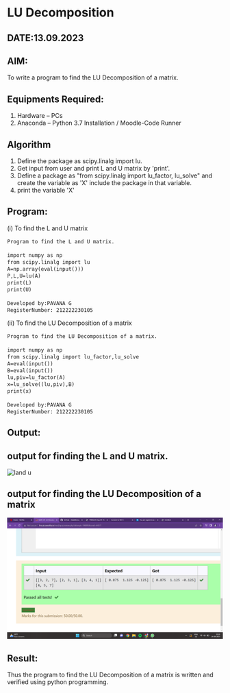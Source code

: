 # LU Decomposition 
## DATE:13.09.2023
## AIM:
To write a program to find the LU Decomposition of a matrix.
## Equipments Required:
1. Hardware – PCs
2. Anaconda – Python 3.7 Installation / Moodle-Code Runner
## Algorithm
1. Define the package as scipy.linalg import lu.
2. Get input from user and print L and U matrix by 'print'.
3. Define a package as "from scipy.linalg import lu_factor, lu_solve" and create the variable as 'X' include the package in that variable.
4. print the variable 'X'
## Program:
(i) To find the L and U matrix
```
Program to find the L and U matrix.

import numpy as np
from scipy.linalg import lu
A=np.array(eval(input()))
P,L,U=lu(A)
print(L)
print(U)

Developed by:PAVANA G 
RegisterNumber: 212222230105

```
(ii) To find the LU Decomposition of a matrix
```
Program to find the LU Decomposition of a matrix.

import numpy as np
from scipy.linalg import lu_factor,lu_solve
A=eval(input())
B=eval(input())
lu,piv=lu_factor(A)
x=lu_solve((lu,piv),B)
print(x)

Developed by:PAVANA G 
RegisterNumber: 212222230105
```
## Output:
## output  for finding  the L and U matrix.
![land u](https://github.com/gpavana/LU-Decomposition/assets/118787343/860278fe-83a2-455b-9359-dd4c111c581d)
## output for finding the LU Decomposition of a matrix
![LU Decomposition ](pro2.png)
## Result:
Thus the program to find the LU Decomposition of a matrix is written and verified using python programming.

